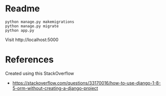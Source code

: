 # Readme

```
python manage.py makemigrations
python manage.py migrate
python app.py
```

Visit http://localhost:5000

# References

Created using this StackOverflow
- https://stackoverflow.com/questions/33170016/how-to-use-django-1-8-5-orm-without-creating-a-django-project
